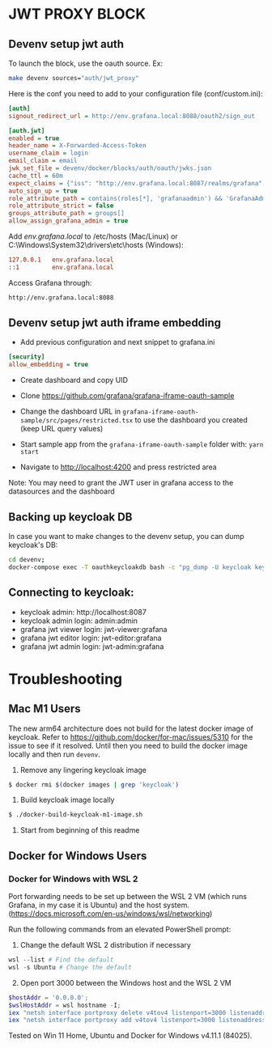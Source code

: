 # JWT PROXY BLOCK

## Devenv setup jwt auth

To launch the block, use the oauth source. Ex:

``` bash
make devenv sources="auth/jwt_proxy"
```

Here is the conf you need to add to your configuration file (conf/custom.ini):

``` ini
[auth]
signout_redirect_url = http://env.grafana.local:8088/oauth2/sign_out

[auth.jwt]
enabled = true
header_name = X-Forwarded-Access-Token
username_claim = login
email_claim = email
jwk_set_file = devenv/docker/blocks/auth/oauth/jwks.json
cache_ttl = 60m
expect_claims = {"iss": "http://env.grafana.local:8087/realms/grafana", "azp": "grafana-oauth"}
auto_sign_up = true
role_attribute_path = contains(roles[*], 'grafanaadmin') && 'GrafanaAdmin' || contains(roles[*], 'admin') && 'Admin' || contains(roles[*], 'editor') && 'Editor' || 'Viewer'
role_attribute_strict = false
groups_attribute_path = groups[]
allow_assign_grafana_admin = true
```

Add *env.grafana.local* to /etc/hosts (Mac/Linux) or C:\\Windows\\System32\\drivers\\etc\\hosts (Windows):

``` ini
127.0.0.1   env.grafana.local
::1         env.grafana.local
```

Access Grafana through:

``` sh
http://env.grafana.local:8088
```

## Devenv setup jwt auth iframe embedding

- Add previous configuration and next snippet to grafana.ini

<!-- end list -->

``` ini
[security]
allow_embedding = true
```

- Create dashboard and copy UID

- Clone <https://github.com/grafana/grafana-iframe-oauth-sample>

- Change the dashboard URL in `grafana-iframe-oauth-sample/src/pages/restricted.tsx` to use the dashboard you created (keep URL query values)

- Start sample app from the `grafana-iframe-oauth-sample` folder with: `yarn start`

- Navigate to <http://localhost:4200> and press restricted area

Note: You may need to grant the JWT user in grafana access to the datasources and the dashboard

## Backing up keycloak DB

In case you want to make changes to the devenv setup, you can dump keycloak's DB:

``` bash
cd devenv;
docker-compose exec -T oauthkeycloakdb bash -c "pg_dump -U keycloak keycloak" > docker/blocks/auth/jwt_proxy/cloak.sql
```

## Connecting to keycloak:

- keycloak admin:                     http://localhost:8087
- keycloak admin login:               admin:admin
- grafana jwt viewer login:          jwt-viewer:grafana
- grafana jwt editor login:          jwt-editor:grafana
- grafana jwt admin login:           jwt-admin:grafana

# Troubleshooting

## Mac M1 Users

The new arm64 architecture does not build for the latest docker image of keycloak. Refer to https://github.com/docker/for-mac/issues/5310 for the issue to see if it resolved.
Until then you need to build the docker image locally and then run `devenv`.

1. Remove any lingering keycloak image

<!-- end list -->

``` sh
$ docker rmi $(docker images | grep 'keycloak')
```

1. Build keycloak image locally

<!-- end list -->

``` sh
$ ./docker-build-keycloak-m1-image.sh
```

1. Start from beginning of this readme

## Docker for Windows Users

### Docker for Windows with WSL 2

Port forwarding needs to be set up between the WSL 2 VM (which runs Grafana, in my case it is Ubuntu) and the host system. (https://docs.microsoft.com/en-us/windows/wsl/networking)

Run the following commands from an elevated PowerShell prompt:

1. Change the default WSL 2 distribution if necessary

<!-- end list -->

``` powershell
wsl --list # Find the default
wsl -s Ubuntu # Change the default
```

2. Open port 3000 between the Windows host and the WSL 2 VM

<!-- end list -->

``` powershell
$hostAddr = '0.0.0.0';
$wslHostAddr = wsl hostname -I;
iex "netsh interface portproxy delete v4tov4 listenport=3000 listenaddress=$hostAddr"
iex "netsh interface portproxy add v4tov4 listenport=3000 listenaddress=$hostAddr connectport=3000 connectaddress=$wslHostAddr"
```

Tested on Win 11 Home, Ubuntu and Docker for Windows v4.11.1 (84025).
